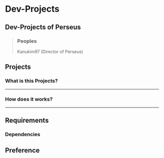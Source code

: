 # Dev-Projects
 
## Dev-Projects of Perseus
> ### Peoples
> Kanukim97 (Director of Perseus)

## Projects
  ### What is this Projects?
  ---------------
  ### How does it works?
  ----------
## Requirements

### Dependencies

## Preference
>
>
>
>
